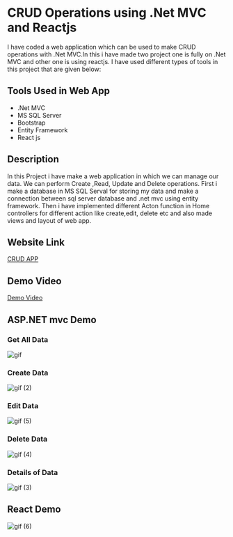 # CRUD Operations using .Net MVC and Reactjs

I have coded a web application which can be used to make CRUD operations with .Net MVC.In this i have made two project one is fully on .Net MVC and other one is using reactjs.
I have used different types of tools in this project that are given below:

## Tools Used in Web App
* .Net MVC 
* MS SQL Server
* Bootstrap
* Entity Framework
* React js

## Description 

In this Project i have make a web application in which we can manage our data. We can perform Create ,Read, Update and Delete operations.
First i make a database in MS SQL Serval for storing my data and make a connection between sql server database and .net mvc using entity framework.
Then i have implemented different Acton function in Home controllers for different action like create,edit, delete etc and also made views and layout of web app.

## Website Link

[CRUD APP](https://gauravreactapp.netlify.app/)

## Demo Video

[Demo Video](https://drive.google.com/file/d/1BPOStueNoIUUcTW5owjjvivedIy6EHNN/view?usp=drivesdk)

## ASP.NET mvc Demo

### Get All Data


![gif](https://user-images.githubusercontent.com/93429968/179900207-0f2946cd-17d3-4d6e-b38a-a5709b12c68e.gif)

### **Create Data**

![gif (2)](https://user-images.githubusercontent.com/93429968/179901747-d6bc9105-bb25-49fc-864b-b1f576e7b6d5.gif)

### **Edit Data**

![gif (5)](https://user-images.githubusercontent.com/93429968/179901848-5a18dfac-54f7-489f-99fc-724ac22701f8.gif)

### **Delete Data**

![gif (4)](https://user-images.githubusercontent.com/93429968/179901937-eade89f2-d8de-44be-9add-09b65939366b.gif)

### **Details of Data**

![gif (3)](https://user-images.githubusercontent.com/93429968/179901964-31f3ccbc-2e5e-4def-a523-a022efb7ce0a.gif)


## React Demo

![gif (6)](https://user-images.githubusercontent.com/93429968/179904346-b4b27b1d-fd0f-40f9-b552-e260b6f8b328.gif)



